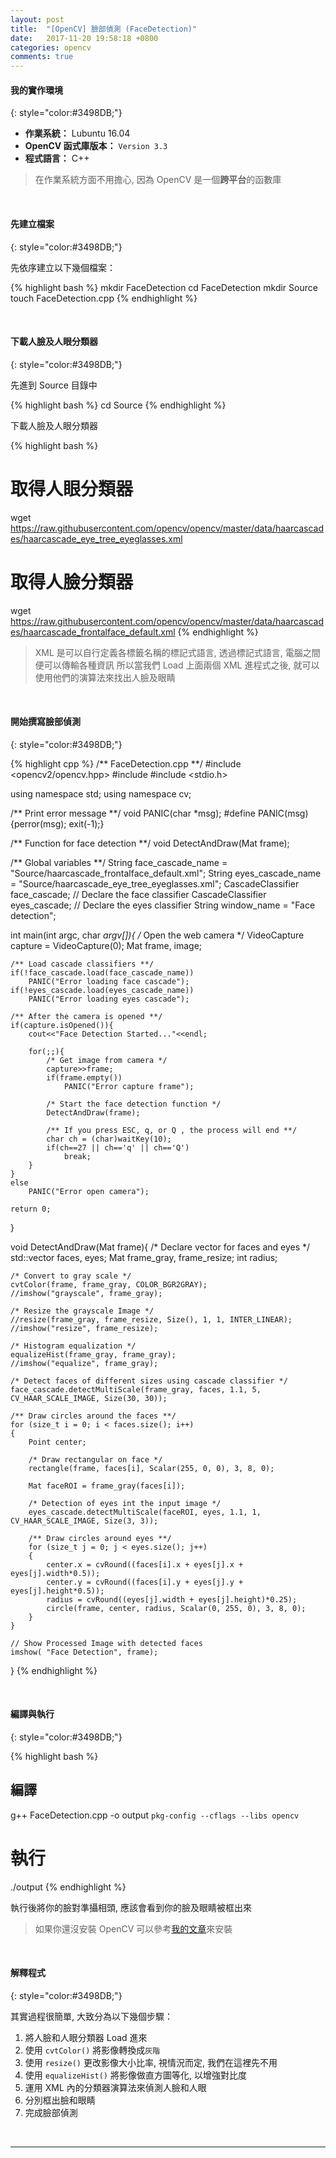 ```yaml
---
layout: post
title:  "[OpenCV] 臉部偵測 (FaceDetection)"
date:   2017-11-20 19:58:18 +0800
categories: opencv
comments: true
---
```

#### 我的實作環境
{: style="color:#3498DB;"}

- **作業系統：** Lubuntu 16.04
- **OpenCV 函式庫版本：** `Version 3.3`
- **程式語言：** C++

> 在作業系統方面不用擔心, 因為 OpenCV 是一個**跨平台**的函數庫

<br/>

#### 先建立檔案
{: style="color:#3498DB;"}

先依序建立以下幾個檔案： 

{% highlight bash %}
mkdir FaceDetection
cd FaceDetection
mkdir Source
touch FaceDetection.cpp
{% endhighlight %}

<br/>

#### 下載人臉及人眼分類器
{: style="color:#3498DB;"}

先進到 Source 目錄中

{% highlight bash %}
cd Source
{% endhighlight %}

下載人臉及人眼分類器

{% highlight bash %}
# 取得人眼分類器
wget https://raw.githubusercontent.com/opencv/opencv/master/data/haarcascades/haarcascade_eye_tree_eyeglasses.xml

# 取得人臉分類器
wget https://raw.githubusercontent.com/opencv/opencv/master/data/haarcascades/haarcascade_frontalface_default.xml
{% endhighlight %}

> XML 是可以自行定義各標籤名稱的標記式語言, 透過標記式語言, 電腦之間便可以傳輸各種資訊
> 所以當我們 Load 上面兩個 XML 進程式之後, 就可以使用他們的演算法來找出人臉及眼睛

<br/>

#### 開始撰寫臉部偵測
{: style="color:#3498DB;"}

{% highlight cpp %}
/** FaceDetection.cpp **/
#include <opencv2/opencv.hpp>
#include <iostream>
#include <stdio.h>

using namespace std;
using namespace cv;

/** Print error message **/
void PANIC(char *msg);
#define PANIC(msg){perror(msg); exit(-1);}

/** Function for face detection **/
void DetectAndDraw(Mat frame);

/** Global variables **/
String face_cascade_name = "Source/haarcascade_frontalface_default.xml";
String eyes_cascade_name = "Source/haarcascade_eye_tree_eyeglasses.xml";
CascadeClassifier face_cascade; // Declare the face classifier
CascadeClassifier eyes_cascade; // Declare the eyes classifier
String window_name = "Face detection";

int main(int argc, char *argv[]){
	/* Open the web camera */
	VideoCapture capture = VideoCapture(0);
	Mat frame, image;
	
	/** Load cascade classifiers **/
	if(!face_cascade.load(face_cascade_name))
		PANIC("Error loading face cascade");
	if(!eyes_cascade.load(eyes_cascade_name))
		PANIC("Error loading eyes cascade");
	
	/** After the camera is opened **/
	if(capture.isOpened()){
		cout<<"Face Detection Started..."<<endl;

		for(;;){
			/* Get image from camera */
			capture>>frame; 			
			if(frame.empty())
				PANIC("Error capture frame");
			
			/* Start the face detection function */
			DetectAndDraw(frame);
			
			/** If you press ESC, q, or Q , the process will end **/
			char ch = (char)waitKey(10);
			if(ch==27 || ch=='q' || ch=='Q')
				break;
		}
	}
	else
		PANIC("Error open camera");
	
	return 0;
}

void DetectAndDraw(Mat frame){
    /* Declare vector for faces and eyes */
    std::vector<Rect> faces, eyes;
    Mat frame_gray, frame_resize;
    int radius;
	
    /* Convert to gray scale */
    cvtColor(frame, frame_gray, COLOR_BGR2GRAY);
    //imshow("grayscale", frame_gray);
	
    /* Resize the grayscale Image */
    //resize(frame_gray, frame_resize, Size(), 1, 1, INTER_LINEAR);
    //imshow("resize", frame_resize);
	
    /* Histogram equalization */
    equalizeHist(frame_gray, frame_gray);
    //imshow("equalize", frame_gray);
	
    /* Detect faces of different sizes using cascade classifier */
    face_cascade.detectMultiScale(frame_gray, faces, 1.1, 5, CV_HAAR_SCALE_IMAGE, Size(30, 30));
	
    /** Draw circles around the faces **/
    for (size_t i = 0; i < faces.size(); i++)
    {
        Point center;
 
        /* Draw rectangular on face */
        rectangle(frame, faces[i], Scalar(255, 0, 0), 3, 8, 0);

        Mat faceROI = frame_gray(faces[i]);

        /* Detection of eyes int the input image */
        eyes_cascade.detectMultiScale(faceROI, eyes, 1.1, 1, CV_HAAR_SCALE_IMAGE, Size(3, 3)); 
         
        /** Draw circles around eyes **/
        for (size_t j = 0; j < eyes.size(); j++) 
        {
            center.x = cvRound((faces[i].x + eyes[j].x + eyes[j].width*0.5));
            center.y = cvRound((faces[i].y + eyes[j].y + eyes[j].height*0.5));
            radius = cvRound((eyes[j].width + eyes[j].height)*0.25);
            circle(frame, center, radius, Scalar(0, 255, 0), 3, 8, 0);
        }
    }
 
    // Show Processed Image with detected faces
    imshow( "Face Detection", frame);
}
{% endhighlight %}

<br/>

#### 編譯與執行
{: style="color:#3498DB;"}

{% highlight bash %}
## 編譯
g++ FaceDetection.cpp -o output `pkg-config --cflags --libs opencv`

# 執行
./output
{% endhighlight %}

執行後將你的臉對準攝相頭, 應該會看到你的臉及眼睛被框出來

> 如果你還沒安裝 OpenCV 可以參考[我的文章](https://wenyuangg.github.io/opencv/installation/2017/12/25/opencv-installation.html)來安裝

<br/>

#### 解釋程式
{: style="color:#3498DB;"}

其實過程很簡單, 大致分為以下幾個步驟： 

1. 將人臉和人眼分類器 Load 進來
2. 使用 `cvtColor()` 將影像轉換成`灰階`
3. 使用 `resize()` 更改影像大小比率, 視情況而定, 我們在這裡先不用
4. 使用 `equalizeHist()` 將影像做直方圖等化, 以增強對比度
5. 運用 XML 內的分類器演算法來偵測人臉和人眼
6. 分別框出臉和眼睛
7. 完成臉部偵測

<br/>

---
